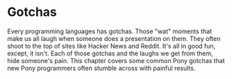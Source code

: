 # Gotchas

Every programming languages has gotchas. Those "wat" moments that make us all laugh when someone does a presentation on them. They often shoot to the top of sites like Hacker News and Reddit. It's all in good fun, except, it isn't. Each of those gotchas and the laughs we get from them, hide someone's pain. This chapter covers some common Pony gotchas that new Pony programmers often stumble across with painful results.
